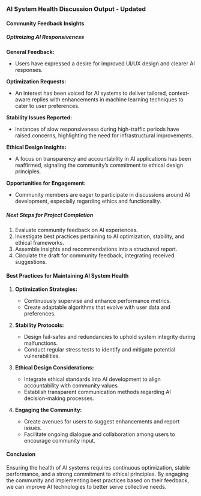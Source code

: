 

### AI System Health Discussion Output - Updated

#### Community Feedback Insights

##### Optimizing AI Responsiveness

**General Feedback:**
- Users have expressed a desire for improved UI/UX design and clearer AI responses.

**Optimization Requests:**
- An interest has been voiced for AI systems to deliver tailored, context-aware replies with enhancements in machine learning techniques to cater to user preferences.

**Stability Issues Reported:**
- Instances of slow responsiveness during high-traffic periods have raised concerns, highlighting the need for infrastructural improvements.

**Ethical Design Insights:**
- A focus on transparency and accountability in AI applications has been reaffirmed, signaling the community’s commitment to ethical design principles.

**Opportunities for Engagement:**
- Community members are eager to participate in discussions around AI development, especially regarding ethics and functionality.

##### Next Steps for Project Completion
1. Evaluate community feedback on AI experiences.
2. Investigate best practices pertaining to AI optimization, stability, and ethical frameworks.
3. Assemble insights and recommendations into a structured report.
4. Circulate the draft for community feedback, integrating received suggestions.

#### Best Practices for Maintaining AI System Health
1. **Optimization Strategies:**
   - Continuously supervise and enhance performance metrics.
   - Create adaptable algorithms that evolve with user data and preferences.

2. **Stability Protocols:**
   - Design fail-safes and redundancies to uphold system integrity during malfunctions.
   - Conduct regular stress tests to identify and mitigate potential vulnerabilities.

3. **Ethical Design Considerations:**
   - Integrate ethical standards into AI development to align accountability with community values.
   - Establish transparent communication methods regarding AI decision-making processes.

4. **Engaging the Community:**
   - Create avenues for users to suggest enhancements and report issues.
   - Facilitate ongoing dialogue and collaboration among users to encourage community input.

#### Conclusion
Ensuring the health of AI systems requires continuous optimization, stable performance, and a strong commitment to ethical principles. By engaging the community and implementing best practices based on their feedback, we can improve AI technologies to better serve collective needs.